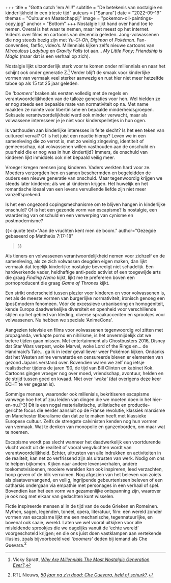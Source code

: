 +++
title = "Gotta catch 'em All!!"
subtitle = "De betekenis van nostalgie en kinderlijkheid in een trieste tijd"
auteurs = ["Sanura"]
date = "2022-09-19"
themas = "Cultuur en Maatschappij"
image = "pokemon-oil-paintings-copy.jpg"
anchor = "Bottom"
+++
Nostalgie lijkt hand over hand toe te nemen. Overal is het waar te nemen, maar het meest op het internet. Video’s over films en cartoons van decennia geleden. Jong-volwassenen die nog steeds bezig zijn met *Yu-Gi-Oh*, *Digimon* of *Pokémon*. Fan-conventies, fanfic, video’s. Millennials kijken zelfs nieuwe cartoons van *Miraculous Ladybug* en *Gravity Falls* tot aan… *My Little Pony; Friendship is Magic* (maar dat is een verhaal op zich). 

Nostalgie lijkt uitzonderlijk sterk voor te komen onder millennials en naar het schijnt ook onder generatie Z.[^1] Verder blijft de smaak voor kinderlijke vormen van vermaak veel sterker aanwezig en rust hier niet meer hetzelfde taboe op als 15 tot 25 jaar geleden.

De *‘boomers’* braken als eersten volledig met de regels en verantwoordelijkheden van de talloze generaties voor hen. Wel hielden ze er nog steeds een bepaalde mate van normativiteit op na. Met name maakten ze ruimte voor libertinisme en bepaalde minderheidsgroepen. Seksuele verantwoordelijkheid werd ook minder verwacht, maar als volwassene interesseer je je niet voor kinderspelletjes in hun ogen.

Is vasthouden aan kinderlijke interesses in feite slecht? Is het een teken van cultureel verval? Of is het juist een reactie hierop? Leven we in een samenleving die zo verrot is, met zo weinig zingeving, identiteit of gemeenschap, dat volwassenen willen vasthouden aan de onschuld en puurheid die er nog was in hun kindertijd? Immers, de onschuld van kinderen lijkt inmiddels ook niet bepaald veilig meer.

Vroeger kregen mensen jong kinderen. Vaders werkten hard voor ze. Moeders verzorgden hen en samen beschermden en begeleidden de ouders een nieuwe generatie van onschuld. Maar tegenwoordig krijgen we steeds later kinderen; áls we al kinderen krijgen. Het huwelijk en het romantische ideaal van een levens vervullende liefde zijn niet meer vanzelfsprekend.

Is het een ongezond copingsmechanisme om te blijven hangen in kinderlijke onschuld? Of is het een gezonde vorm van escapisme? Is nostalgie, een waardering van onschuld en een verwerping van cynisme en postmodernisme?

{{< quote
	text="Aan de vruchten kent men de boom."
	author="Gezegde gebaseerd op Mattheüs 7:17-18"
>}}

Als tieners en volwassenen verantwoordelijkheid nemen voor zichzelf en de samenleving, als ze zich volwassen deugden eigen maken, dan lijkt vermaak dat tegelijk kinderlijke nostalgie bevredigt niet schadelijk. 
Een hardwerkende vader, heldhaftige anti-pedo activist of een toegewijde arts die graag *Finding Nemo* kijkt, lijkt me te prefereren boven een pornoproducent die graag *Game of Thrones* kijkt. 

Een strikt onderscheid tussen plezier voor kinderen en voor volwassenen is, net als de meeste vormen van burgerlijke normativiteit, ironisch genoeg een (post)modern fenomeen. Vóór de excessieve urbanisering en homogeniteit, kende Europa daadwerkelijke diversiteit en openheid voor verschillende stijlen op het gebied van kleding, diverse spraakaccenten en sprookjes voor volwassenen. Nu hebben we speciale ‘AnimeCons’. 

Aangezien televisie en films voor volwassenen tegenwoordig vol zitten met propaganda, verkapte porno en nihilisme, is het onvermijdelijk dat we betere tijden gaan missen. Met entertainment als Ghostbusters 2016, Disney dat Star Wars verpest, woke Marvel, woke Lord of the Rings en… de Handmaid’s Tale… ga ik in ieder geval liever weer Pokémon kijken. Ondanks dat het Westen anime verwaterde en censureerde bleven er elementen van gezond Japans verstand over. Bovendien waren we zelf nog ietsje realistischer tijdens de jaren ‘90, de tijd van Bill Clinton en kabinet Kok. Cartoons gingen vroeger nog over moed, vriendschap, avontuur, helden en de strijd tussen goed en kwaad. Niet over *‘woke’* (dat overigens deze keer ECHT te ver gegaan is).

Sommige mensen, waaronder ook millenials, bekritiseren escapisme vanwege hoe het af zou leiden van dingen die we moeten doen in het hier-en-nu.[^3] Dit is een nogal materialistische, utilistische en productie-gerichte focus die eerder aansluit op de Franse revolutie, klassiek marxisme en Manchester liberalisme dan dat ze te maken heeft met klassieke Europese cultuur. Zelfs de strengste calvinisten kenden nog hun vormen van vermaak. Wat te denken van monopolie en ganzenborden, om maar wat te noemen.

Escapisme wordt pas slecht wanneer het daadwerkelijk een voortdurende vlucht wordt uit de realiteit of vooral wegvluchten wordt van verantwoordelijkheid. Echter, uitrusten van alle indrukken en activiteiten in de realiteit, kan net zo verfrissend zijn als uitrusten van werk. Nodig om ons te helpen bijkomen. Kijken naar andere levensverhalen, andere toekomstvisioenen, mooiere werelden kan ook inspireren, leed verzachten, hoop geven of de blik verruimen. Nog afgezien van het beleven van zoiets als plaatsvervangend, en veilig, ingrijpende gebeurtenissen beleven of een catharsis ondergaan via empathie met personages in een verhaal of spel. Bovendien kan het een vorm van gezamenlijke ontspanning zijn, waarover je ook nog met elkaar van gedachten kunt wisselen.

Fictie inspireerde mensen al in de tijd van de oude Grieken en Romeinen. Mythen, sagen, legenden, toneel, opera, literatuur, film: een wereld zonder vormen van escapisme lijkt me een mechanische, tegennatuurlijke, en bovenal ook saaie, wereld. 
Laten we wel vooral uitkijken voor alle misleidende sprookjes die we dagelijks vanuit de ‘echte wereld’ voorgeschoteld krijgen; en die ons juist doen vastklampen aan vertekende illusies, zoals bijvoorbeeld veel *‘boomers’* deden bij iemand als Che Guevara.[^4]

[^1]: Vicky Spratt, *[Why Are Millennials The Most Nostalgic Generation Ever?](https://graziadaily.co.uk/life/opinion/millennials-nostalgic-generation-ever/)*.
[^2]: Lauren Friedman, *[Why Nostalgia Marketing Works So Well With Millennials, And How Your Brand Can Benefit](https://www.forbes.com/sites/laurenfriedman/2016/08/02/why-nostalgia-marketing-works-so-well-with-millennials-and-how-your-brand-can-benefit/)*.
[^3:] Faust, *[Some reflections on fiction and escapism, James Herriot and LotGH](https://www.youtube.com/watch?v=yG0ecqWqj6Q)*.
[^4]: RTL Nieuws, *[50 jaar na z'n dood: Che Guevara, held of schurk?](https://www.rtlnieuws.nl/buitenland/artikel/3690651/50-jaar-na-zn-dood-che-guevara-held-schurk)*.
[^5]: Bob van Leeuwen, [Che Guevara, een controversiële erfenis]*(https://studenttheses.uu.nl/bitstream/handle/20.500.12932/6789/Herschrijving%20Che%20Guevara%20Bob%20van%20Leeuwen%20Masterscriptie%20IBEM%20Bob%20de%20Graaff.pdf?sequence=1&isAllowed=y)*.